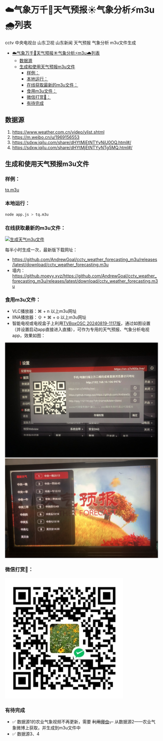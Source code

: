 # ☁️气象万千🌈天气预报☀️气象分析⚡️m3u🌧️列表
cctv 中央电视台 山东卫视 山东新闻 天气预报 气象分析 m3u文件生成

- [☁️气象万千🌈天气预报☀️气象分析⚡️m3u🌧️列表](#️气象万千天气预报️气象分析️m3u️列表)
  - [数据源](#数据源)
  - [生成和使用天气预报m3u文件](#生成和使用天气预报m3u文件)
    - [样例：](#样例)
    - [本地运行：](#本地运行)
    - [在线获取最新的m3u文件：](#在线获取最新的m3u文件)
    - [食用m3u文件：](#食用m3u文件)
    - [微信打赏🙏：](#微信打赏)
    - [有待完成](#有待完成)


## 数据源
1. https://www.weather.com.cn/video/ylist.shtml
2. https://m.weibo.cn/u/1969156553
3. https://sdxw.iqilu.com/share/dHYtMjEtNTYyNjU0OQ.html#/
4. https://sdxw.iqilu.com/share/dHYtMjEtNTYyNTg5MQ.html#/

## 生成和使用天气预报m3u文件

### 样例：
[tq.m3u](tq.m3u)

### 本地运行：
```bash
node app.js > tq.m3u
```

### 在线获取最新的m3u文件：

[![生成天气m3u文件](https://github.com/AndrewGoal/cctv_weather_forecasting_m3u/actions/workflows/main.yml/badge.svg)](https://github.com/AndrewGoal/cctv_weather_forecasting_m3u/actions/workflows/main.yml)

每半小时生成一次，最新版下载网址：

- https://github.com/AndrewGoal/cctv_weather_forecasting_m3u/releases/latest/download/cctv_weather_forecasting.m3u
- 墙内：https://github.moeyy.xyz/https://github.com/AndrewGoal/cctv_weather_forecasting_m3u/releases/latest/download/cctv_weather_forecasting.m3u

### 食用m3u文件：
- VLC播放器：⌘ + n 以上m3u网址
- IINA播放器：⇧ + ⌘ + o 以上m3u网址
- 智能电视或电视盒子上利用[TVBoxOSC 20240819-1117版](https://github.com/o0HalfLife0o/TVBoxOSC/releases/tag/20240819-1117)，通过如图设置（并设置启动app直接进入直播），可作为专用的天气预报、气象分析电视app，效果如图：

![设置](tvset.jpeg)
![效果](tv.jpeg)

### 微信打赏🙏：
![微信打赏](wxds.JPG)

### 有待完成
- ✅ 数据源1的农业气象视频不再更新，需要 ~~利用[爬虫](https://github.com/dataabc/weibo-crawler)，~~ 从数据源2——农业气象微博上获取，并生成到m3u文件中
- ✅ 数据源3、4
